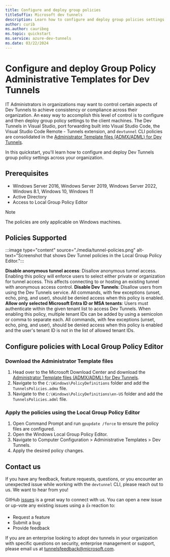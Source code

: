 ```yaml
---
title: Configure and deploy group policies
titleSuffix: Microsoft dev tunnels
description: Learn how to configure and deploy group policies settings across your organization. 
author: curib
ms.author: cauribeg
ms.topic: quickstart
ms.service: azure-dev-tunnels
ms.date: 03/22/2024 
---
```


# Configure and deploy Group Policy Administrative Templates for Dev Tunnels

IT Administrators in organizations may want to control certain aspects of Dev Tunnels to achieve consistency or compliance across their organization. An easy way to accomplish this level of control is to configure and then deploy group policy settings to the client machines. The Dev Tunnels in Visual Studio, port forwarding built into Visual Studio Code, the Visual Studio Code Remote - Tunnels extension, and `devtunnel` CLI policies are consolidated in the [Administrator Template files (ADMX/ADML) for Dev Tunnels](https://aka.ms/devtunnels/policies).

In this quickstart, you'll learn how to configure and deploy Dev Tunnels group policy settings across your organization.

## Prerequisites

- Windows Server 2016, Windows Server 2019, Windows Server 2022, Windows 8.1, Windows 10, Windows 11
- Active Directory
- Access to Local Group Policy Editor

>[!NOTE]
>The policies are only applicable on Windows machines.

## Policies Supported

:::image type="content" source="./media/tunnel-policies.png" alt-text="Screenshot that shows Dev Tunnel policies in the Local Group Policy Editor.":::

**Disable anonymous tunnel access**: Disallow anonymous tunnel access. Enabling this policy will enforce users to select either private or organization for tunnel access. This affects connecting to or hosting an existing tunnel with anonymous access control.
**Disable Dev Tunnels**: Disallow users from using the Dev Tunnels service. All commands, with few exceptions (unset, echo, ping, and user), should be denied access when this policy is enabled.
**Allow only selected Microsoft Entra ID or MSA tenants**: Users must authenticate within the given tenant list to access Dev Tunnels. When enabling this policy, multiple tenant IDs can be added by using a semicolon or comma to separate each. All commands, with few exceptions (unset, echo, ping, and user), should be denied access when this policy is enabled and the user's tenant ID is not in the list of allowed tenant IDs.

## Configure policies with Local Group Policy Editor

### Download the Administrator Template files

1. Head over to the Microsoft Download Center and download the [Administrator Template files (ADMX/ADML) for Dev Tunnels](https://aka.ms/devtunnels/policies).
1. Navigate to the `C:\Windows\PolicyDefinitions` folder and add the `TunnelsPolicies.admx` file.
1. Navigate to the `C:\Windows\PolicyDefinitions\en-US` folder and add the `TunnelsPolicies.adml` file.

### Apply the policies using the Local Group Policy Editor

1. Open Command Prompt and run `gpupdate /force` to ensure the policy files are configured.
1. Open the Windows Local Group Policy Editor.
1. Navigate to Computer Configuration > Administrative Templates > Dev Tunnels.
1. Apply the desired policy changes.

## Contact us

If you have any feedback, feature requests, questions, or you encounter an unexpected issue while working with the `devtunnel` CLI, please reach out to us. We want to hear from you!

GitHub [issues](https://aka.ms/devtunnels/issues) is a great way to connect with us. You can open a new issue or up-vote any existing issues using a 👍 reaction to:

- Request a feature
- Submit a bug
- Provide feedback

If you are an enterprise looking to adopt dev tunnels in your organization with specific questions on security, enterprise management or support, please email us at tunnelsfeedback@microsoft.com.
